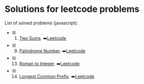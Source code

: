# Solutions for leetcode problems

List of solved problems (javascript):

- [x] 1. [Two Sums](src/1-two-sum.js). ➡️[Leetcode](https://leetcode.com/problems/two-sum/)
- [x] 9. [Palindrome Number](src/9-palindrome-number.js). ➡️[Leetcode](https://leetcode.com/problems/palindrome-number/)
- [x] 13. [Roman to Integer](src/13-roman-to-integer.js). ➡️[Leetcode](https://leetcode.com/problems/roman-to-integer/)
- [x] 14. [Longest Common Prefix](src/14-longest-common-prefix.js). ➡️[Leetcode](https://leetcode.com/problems/longest-common-prefix/)
